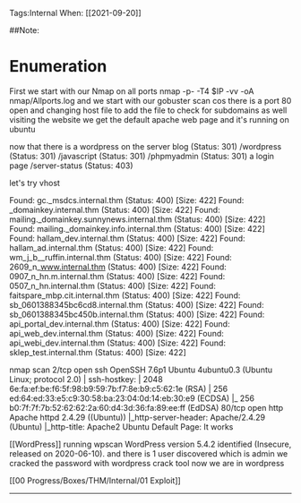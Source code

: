 Tags:Internal 
When: [[2021-09-20]]

##Note:
# Enumeration 
First we start with our Nmap on all ports nmap -p- -T4 $IP -vv -oA nmap/Allports.log
and we start with our gobuster scan cos there is a port 80 open and changing host file to add the file to check for subdomains as well 
visiting the website we get the default apache web page and it's running on ubuntu 

 now that there is a wordpress on the server 
blog (Status: 301)
/wordpress (Status: 301) 
/javascript (Status: 301)
/phpmyadmin (Status: 301) a login page
/server-status (Status: 403)

let's try vhost 

Found: gc._msdcs.internal.thm (Status: 400) [Size: 422]
Found: _domainkey.internal.thm (Status: 400) [Size: 422]
Found: mailing._domainkey.sunnynews.internal.thm (Status: 400) [Size: 422]
Found: mailing._domainkey.info.internal.thm (Status: 400) [Size: 422]
Found: hallam_dev.internal.thm (Status: 400) [Size: 422]
Found: hallam_ad.internal.thm (Status: 400) [Size: 422]
Found: wm_j_b__ruffin.internal.thm (Status: 400) [Size: 422]
Found: 2609_n_www.internal.thm (Status: 400) [Size: 422]
Found: 0907_n_hn.m.internal.thm (Status: 400) [Size: 422]
Found: 0507_n_hn.internal.thm (Status: 400) [Size: 422]
Found: faitspare_mbp.cit.internal.thm (Status: 400) [Size: 422]
Found: sb_0601388345bc6cd8.internal.thm (Status: 400) [Size: 422]
Found: sb_0601388345bc450b.internal.thm (Status: 400) [Size: 422]
Found: api_portal_dev.internal.thm (Status: 400) [Size: 422]
Found: api_web_dev.internal.thm (Status: 400) [Size: 422]
Found: api_webi_dev.internal.thm (Status: 400) [Size: 422]
Found: sklep_test.internal.thm (Status: 400) [Size: 422]

nmap scan 
2/tcp open  ssh     OpenSSH 7.6p1 Ubuntu 4ubuntu0.3 (Ubuntu Linux; protocol 2.0)
| ssh-hostkey: 
|   2048 6e:fa:ef:be:f6:5f:98:b9:59:7b:f7:8e:b9:c5:62:1e (RSA)
|   256 ed:64:ed:33:e5:c9:30:58:ba:23:04:0d:14:eb:30:e9 (ECDSA)
|_  256 b0:7f:7f:7b:52:62:62:2a:60:d4:3d:36:fa:89:ee:ff (EdDSA)
80/tcp open  http    Apache httpd 2.4.29 ((Ubuntu))
|_http-server-header: Apache/2.4.29 (Ubuntu)
|_http-title: Apache2 Ubuntu Default Page: It works

[[WordPress]]
running wpscan 
WordPress version 5.4.2 identified  (Insecure, released on 2020-06-10).
and there is 1 user discovered which is admin 
we cracked the password with wordpress crack tool 
now we are in wordpress 

[[00 Progress/Boxes/THM/Internal/01 Exploit]]



----------------------------------------------------------------------------------
